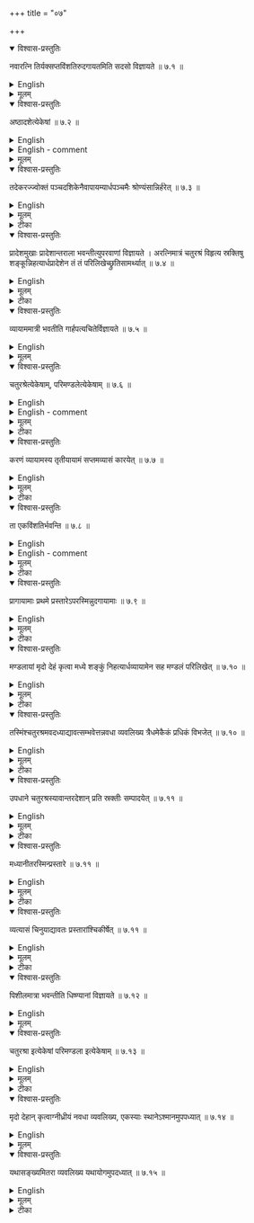 +++
title = "०७"

+++


<details open><summary>विश्वास-प्रस्तुतिः</summary>

नवारत्नि तिर्यक्सप्तविंशतिरुदगायतमिति सदसो विज्ञायते  ॥ ७.१ ॥
</details>

<details><summary>English</summary>

According to tradition, the sadas (shed) is 9 aratnis wide and 27 aratnis long in the south-north direction; 
</details>

<details><summary>मूलम्</summary>

नवारत्नि तिर्यक्सप्तविंशतिरुदगायतमिति सदसो विज्ञायते  ॥ ७.१ ॥
</details>






<details open><summary>विश्वास-प्रस्तुतिः</summary>

अष्ठादशेत्येकेषां  ॥ ७.२ ॥
</details>

<details><summary>English</summary>

according to some, its length is 18 aratnis. 
</details>

<details><summary>English - comment</summary>

7.1-7.2. Sada and uparava. For the construction of rectangular sada altar of length 27 aratnis and breadth 9 aratnis, the method of one-cord (ekarajjuvidhi) for a = 27 has been used, with the help of the following relation:  

\\(27^2 + (11\frac{1}{4})^2 = (29\frac{1}{4})^2\\)  

The sada is also a rectangle of length 18 aratnis and breadth 10 prakramas (Bśl. 4.1 ff) where relation, \\(18^2 + (7\frac{1}{2})^2 = (19\frac{1}{4})^2,\\) holds good. For uparavas, vide Bŝl. 4.1.-4.2. 
</details>

<details><summary>मूलम्</summary>

अष्ठादशेत्येकेषां  ॥ ७.२ ॥
</details>






<details open><summary>विश्वास-प्रस्तुतिः</summary>

तदेकरज्ज्वोक्तं पञ्चदशिकेनैवापायम्यार्धपञ्चमैः श्रोण्यंसान्निर्हरेत् ॥ ७.३ ॥
</details>

<details><summary>English</summary>

This (is to be constructed) by the method of one cord already mentioned. Having stretched the cord by the mark at 15, the western and the eastern corners are to be fixed by 41⁄2 (aratnis).
</details>

<details><summary>मूलम्</summary>

तदेकरज्ज्वोक्तं पञ्चदशिकेनैवापायम्यार्धपञ्चमैः श्रोण्यंसान्निर्हरेत् ॥ ७.३ ॥
</details>

<details><summary>टीका</summary>

नवारत्निः प्राची तिर्यङ्भानी, सप्तविंशतिरुदीची पार्श्वमानी ।
एवं मन्तव्यमिति सदसःश्रुतिः ।
पदेन प्रक्रमेण वा मातव्यम् ।
करणमुक्तम् ।
प्रथमनिहताच्छङ्कोर्दक्षिणतः प्रक्रमे शङ्कुं निहत्य तस्मिन् पाशं प्रतिमुच्य तस्य पुरस्तादर्धाष्टमे पृष्ठयायां दक्षिमतः प्रक्मशङ्गुः ।
तत्सदसो मध्यमौदुम्बरीस्थानम् ।
प्रथमनिहताच्छङ्कोः पृष्टयायामेव पुरस्तादर्धाष्टमे शङ्कुं निहत्य तस्मिन् पाशं प्रतिमुच्योपर्युपरि शङ्कुमुदगपसार्यार्धचतुर्दशे नवसु वा शङ्कुं निहन्यात् ।
पृष्ठयायां यःशङ्कुः तस्मिन् प्रतिमुच्योपर्युपर्यौदुम्बरीस्थानीयं दक्षिणापसार्यार्धपञ्चदशे दशसु वा शङ्कुं निहन्यात् ।
सदस आयामः ।
तःसिन्नायामे तदर्धमभ्यस्य यथासूत्रं विरहेत् ।
सप्तविंशतावर्धचतुर्दशमभ्यस्य दक्षिणस्मादंसादेकादशसु पदेषु निहञ्जनमर्धपञ्चमे लक्षणं श्रोण्यं सादर्धमष्टादशसु वा नव प्रक्षिप्यार्धाष्टमे निरञ्जनमर्धपञ्चमलक्षणं श्रोण्यंसार्धमायामयोरन्तौ नियम्य निरञ्जनम् ।
तेन पश्चादपसार्यार्धपञ्चमे शङ्कुः ।
पुरस्तादपसार्यार्धपञ्चमे शङ्कुः ।
ते श्रोणी ।
सदसः विपर्यस्यांसौ ।
प्राग्वंशमानं हविर्थानम् ।
आग्नीध्रमानं चानेनाचार्येण नोक्तम्. अतःशुल्बान्तरोक्तं ग्राह्यं वैकृतत्वात् ।
सदसः पुरस्तात्तिषु प्रक्रमेषु दशप्रक्रमविस्तारं द्वादशायामं हविर्धानं मिनुयात् ।
एकरज्ज्वा पञ्चशङ्कुना त्रिशङ्कुना वा हविर्धानस्य पाश्वात्यमध्यमशङ्कौ पाशं प्रतिमुच्योदगपसार्य द्वादशप्रकमे शङ्कुः ।
तदाग्रीध्रायतनम् ।
तया रज्ज्वा दक्षिणापसार्य द्वादशसु मार्जालीयम् ।
पृष्ठयायां सदसः पौरस्त्यशङ्कौ पाशं प्रतिमुच्योदगपसार्य पादोनैकादशसु शङ्कुं निहत्य तस्माच्चोत्तरतः षट्सु शङ्कुः ।
ताभ्यां च पुरस्तात्षट्सु प्रकमेषु शङ्कुं निहन्यात् ।
एवं पञ्चशङ्कुना वा समचतुरश्रं मिनुयात् ।
अष्टप्रकमविस्तारं द्वादशायामं प्राग्वंशं मिनुयात् ।
द्वादशविस्तारं षोडशायाममित्यन्ये ।

करनिन्दीया याख्या.

(नवार एकेषां)

तिर्यङ्नाना नवारत्निः प्राग्भवति उदक्सप्तविंशतिरायतम् ।
अष्टादशायतमित्येकेषां शाखिनाम् ।

(तदेक निर्हरेत्)

पदविमितायां वेद्यां सदोहविर्धानयोरपि पदेनैव मानमित्युक्तं, प्रक्रममाने त्वरत्निविमानमेव, हविर्धानस्यापरिमितं वति कर्मोपदेश उक्तः, अपरिमितं सप्तविंशतेः परं सदोविमानमुच्यते, महावेदेः पश्चात्तिरश्वयाः पृष्ठयाया दक्षिणतो दशपदेष्वारभ्य यावत्पुरस्तात्तिरश्वयाः तावतीं लेशामालिखेत्, रज्जुं वा पातयेत्, एवं पृष्टयाया उत्तरतोऽपि अष्टासु पदेषु पश्चिमान्तादारभ्य तयोरेव लेखयोः पूर्वपश्चिमेषु दक्षिणत आरभ्य यावदुत्तरं उदीचीं लेशामालिखेत्, सा सदसः पृष्ठया
भवति ।
अष्टादशिकायां नवोपसमस्यार्धपञ्चमेष्वर्धाष्टमेषु लक्षणं कृत्वा पृष्ठ्यान्तयोरित्यादिना विहृत्यार्धपञ्चमेषु शङ्कुं न्निहन्यात्तत्सदो भवति ॥
हविर्धानाग्नीध्रप्राग्वंशप्रमाणानीहाचार्येणानुपदिष्टान्यपि शुल्बान्तरोपदिष्टानि ग्राह्याणि ।
हविर्धानं दशायामं, दशवि स्तारमाग्नीध्र, षडायामविस्तारमर्धमन्तर्वेद्यर्धं बहिर्वेदिर्भवति ।
प्राग्वंशःषोडशायामो द्वादशविस्तारः ।
द्वादशायामो नवविस्तारो वा ।
प्रथमनिहतात्शङ्कोः पुरस्तात्पञ्चदशसु शभ्कुः, तत्पुरस्तात्नवायामविस्तारं हविर्धानं दशपदं वा तद्द्विशङ्कुप्रभुतीनामन्यतमे न कुर्यात् ॥


सुन्दहहाजीया व्याख्या.

(नवार एकेषां)

उदगायतमित्येव ।
नवारत्निरेव प्राची ।
तत्र विंशतिचतुविंशत्यङ्गुलप्रक्रमेण अष्टाशारत्निः ।
उत्तरेषु क्रतुषु सप्तविंशत्य रात्निः ।
देशस्तु प्रयोगकल्प एवोक्तः, "अपरस्माद्वे द्यंसात्" इत्यादिना ।

(तदेक निर्हरेत्)

उदीचीपृष्ठ्या ।

कपर्दिक्षाष्याम्.
</details>

<details open><summary>विश्वास-प्रस्तुतिः</summary>

प्रादेशमुखाः प्रादेशान्तराला भवन्तीत्युपरवाणां विज्ञायते । अरत्निमात्रं चतुरश्रं विहृत्य स्रक्तिषु शङ्कून्निहत्यार्धप्रादेशेन तं तं परिलिखेच्छ्रुतिसामर्थ्यात् ॥ ७.४ ॥
</details>

<details><summary>English</summary>

According to tradition, the uparavas are each 1 prādeśa long, separated from one another by 1 prādeśa. A square of side equal to 1 aratni is made, poles are fixed at the (four) corners, and a circle of radius equal to half prādeśa is drawn (with each pole at the corner as centre) as per tradition. 
</details>

<details><summary>मूलम्</summary>

प्रादेशमुखाः प्रादेशान्तराला भवन्तीत्युपरवाणां विज्ञायते । अरत्निमात्रं चतुरश्रं विहृत्य स्रक्तिषु शङ्कून्निहत्यार्धप्रादेशेन तं तं परिलिखेच्छ्रुतिसामर्थ्यात् ॥ ७.४ ॥
</details>

<details><summary>टीका</summary>

उपरवमानमपि निगदव्याख्यातम् ।
अरत्नीति गतार्थम् ।

करविन्दीया व्याख्या.

(प्रदेश विज्ञायते)

अभिषवकाले ग्रावभिरेषामुपरि र(य)वन्त इत्युपरवाः ।
उपराःग्रावविशेषाः, तेन तद्वन्त इति वा उपरवा अवटविशेषाः ।

(अरत्नि मर्थ्यात्)

दक्षिणस्य हविर्धानस्य दक्षिमस्यां श्रोण्यां द्विशङ्क्वादीनामन्यतमेनारत्निप्रमाणं चतुरश्रं विहृत्य कोणेषु शङ्कून्निहत्यार्धप्रादेशेन कर्कटेन रज्ज्वा वा तान् शङ्कून् परितो लिखेत् ।
एवं प्रादेशमुखा अन्योन्यतः प्रादेशान्तराला भवन्ति ।
एषा श्रुतिरेवमर्थवती भवति ।
पदमानेन वेदिः ॥


अथ देवयजनदेशविमानभागा उच्यन्तेपदमाने एक पञ्चाशत्प्राचीं त्रिंशत्तिरश्वीं देवयजमानयोग्यां भूमिं कृत्वा तन्मध्ये तदायामां देवयजनयोग्यां भूमिं कृत्वा न्तमध्ये तदायामां प्राचीं लेखामालिख्य रज्जुं प्रसार्य तदन्तयोः शङ्कुं निखाय प्राग्वंशप्रभृति तदनुरूपं तत्क्रतुकाले कुर्यात्, पश्चादन्ते प्राग्वंशं षोडशायामं द्वादशविस्तारं द्वादशायामं नवविस्तारं वा निर्माय तस्य लालाटिकात्र्रीन् प्राच इत्यादि तत्त्रैव तच्छङ्कोरारभ्य त्रिपदा वहिर्वेदिस्तदन्ते शङ्कुः, ततस्तत्पुरस्तात्षट्त्रिंशन्महावेदिः
प्राची, त्रिंशत्पश्चात्तिरश्वी, चतुर्विंशतिः पुरस्तात्तिरश्वी, एवं महावेदिं विमाय पश्चिमान्ते त्रिपदःसञ्चरः, तत्पुरस्तात्प्राक्त्वेन नवपदमुदक्त्वेनाष्टादशपदं सदः, दक्षिणोत्तरमष्टादशायामं तन्मध्ये पृष्ठ्याया दक्षिणतः पदमात्रे भवति ।
तदोदुंबरीस्थानं, सदसः पूर्वार्धे पुरस्तादर्धं पदमात्रं संचरमवशिष्य तत्पश्चात्पृष्ठ्यायां होत्रीयमित्यादयो धिष्ण्या अरत्निमात्राः पिशीलमात्रा वा ।
तेषां च तस्य तस्योत्तरतः विसांस्थित संचरः सदसः पुरस्तात्त्रिपदःसंचरः ।
तत्पुरस्तात्नवायामविस्तारं हविर्धानं, त्र्यरत्निविस्तारं नवायाममिति मध्यमं मध्यमे छतिषि तूष्णीमितरे छदिषी इति दर्शनात् ।
"दशायामविस्तारं हविर्धानम्" इति बोधायनः ।
यूपावटीयाच्छङ्कोः पश्चात्पदमात्रःसंचरः ।
तत्पश्चाद्युगमात्रोत्तरवोदिः ।
उत्तरवेदिहविर्धानयोरन्तरालमन्तर्वेदिः ।
पृष्ठ्याया दक्षिणतो दक्षिणहविर्धानं, उत्तरत उत्तरं हविर्धानं, दक्षिणहविर्धानस्य दक्षिणश्रोण्यामुपरवाः, हविर्धानस्य पश्चादाग्नीध्रस्य (दाग्नीध्रीयश्व) बाहुसमं पृष्ठ्याया दक्षिणतो द्वादशसु पार्जा लीयः ।
तथैव तस्या एवोदक्द्वादशस्वाग्नीध्रीयः, सर्वधिष्णियाः पिशीलमात्राः सदसोंऽसादुत्तरतः पादोनत्रिपदे पदोननवपदे चशङ्कूः ।
आग्नीध्रमण्टपस्य ते श्रोणी ।
हविर्धानपश्चिमान्तादारभ्य प्राक्र्रिपदेषु पृष्ट्याया उत्तरतः ।
पादोनैकादशसु पादोनसप्तदशसु शङ्कू, तावाग्नीध्रपण्टपस्यांसौ ।
षड्विंशिकायाः पश्चात्पृष्ठ्यायाः पूर्वान्ते अर्धमन्तर्वेद्यर्धं बहिर्वेदिः ।
त्रिपदविष्कम्भस्त्रिपदपरीणाहो यूपावट इति बोधायनः ।
उत्तरस्माद्वेद्यंसादुदक्प्रक्रमे चात्वाल उत्तरवेदिसंमितः, चात्वालमध्यो वेद्यंसतुल्यः ।
अर्धान्ते चात्वालात्पश्चाद्दादशसु तद्बहिर्वेद्युत्करः, वेद्यङ्कोत्करयोर्मध्ये उत्तरतः षोडशसु शामित्रधिष्ण्यः ।
एतत्पदमाने ।
प्रक्रममाने तु सदोहविर्धानयोररत्निमानमग्नेरुत्तरवेदेर्वा पश्चात्र्रीन् प्रतीचः प्रक्रमानतीत्य तिर्यगहविर्धानं नवारत्नीत्यादि यावत् ।
संभवा यामीवस्तारं सदः ।
धिष्ण्याः पिशीलमात्राः प्रक्रमेणैव सर्वमानं षट्त्रिंशदङ्गुलपरिमिता उत्तरवेदिस्तु दशपदा युगमात्री वा तत्स्थानेऽग्निर्वा ।
अन्यत्सर्वं प्रक्रमकृतम् ।
यूपैकादशिनीपेक्ष दशरथाक्षामेकादशो (परां)परवां रज्जुं मीत्वा तस्याश्चतुर्विंशेन भागेन वेदिंविमिमीते ।
प्रक्रमस्थानीया भवतीत्युक्त (क्तं प्राच्येकादशिन्यां) मेकादशिन्याम् ।
प्राच्येकादशिनीपक्षे अर्धषष्ठानि पदान्यंसौ यूपार्धं बेदेः पुरस्तात्पदार्थमात्रमंसमपच्छिद्य तत्पुरस्तात्प्राञ्चं निदध्यादिति बोधायनः ।
एकादशैकादीशनीपक्षे अर्धषष्ठानि पदान्यंसावपच्छिद्य तान्येकादशधा विभज्य पृष्ठ्यान्ता पृष्ठ्यादा दारभ्य एकं विभागं मध्ये प्राञ्चन्निदध्यात् ।
तद्दक्षिणतः उत्तरतश्च पञ्चपञ्च विभागान् प्राञ्चो निदध्यात् ।
अग्निविवृद्धौ महावेदि विवृद्धिः, प्राग्वंशःप्राची चान्तरालबहुत्वे विवर्धते ।
अलमति विस्तरेण ॥


सुन्दरराजीया.

(प्रादेश सामर्थ्यात्)

देशस्तु दर्शित एव "दक्षिणस्य हविर्धानस्य" इत्या दिना ।
सर्वत्रापि प्रक्रमैर्माने अपरस्माद्वेद्यान्तात्प्रक्रमत्रयमवशिष्य नवारात्नि सदः ।
उत्तरवेदेः पश्चात्प्रक्रमत्रयमवशिष्य नवारात्नि हविर्धानम् ।
पदमाने तूक्तप्रमाणानां सदोहविर्धानोत्तरवेदीनामसंभवाद्वेद्यनुगुणो निर्द्वासः कर्तव्यः ।
चात्वालस्तु शम्यामात्र एव सर्वत्रापि ।
"शम्यामात्रश्वात्वालः" इति बोधायनवचनात् ।
अत्र श्लोकाः

मीयते सौमिकी वेदिः प्रक्रमैर्द्विदशाङ्गुलैः ।

आदौ त्रिषु नव द्व्येकचन्द्रद्विशरभूद्विषु ॥ .१ ॥


एकैकद्विशरैकेषु शङ्कवो दश पञ्च च ।

षट्त्रिंशिका मानरज्जुः तस्या द्व्याष्टसु लक्षणम् ॥ .२ ॥


विमाने पाशयोर्मध्ये प्रक्रमा द्वादश स्मृताः ।

श्रोणी पञ्चमोनेषु सदोऽनन्तरतुर्ययोः ॥ .३ ॥


तत्कोणः पञ्चमोनेषु भास्करेषु दशस्वपि ।

तृतीये द्व्यन्तरा धिष्ण्यास्तेषां प्रादेशतो भ्रमः ॥ .४ ॥


रुद्रेषु सप्तदशसु शङ्कू पादोनितेष्विह ।

आग्नीध्रं तत्पञ्चमे तु धिष्ण्यौ द्वादशसु स्मृतौ ॥ .५ ॥


षष्ठे स्यात्पञ्चके धानं पञ्चाशद्द्वितयान्विते ।

सप्तमे प्राग्वदाग्नीध्रं नवमे मनुषूत्करः ॥ .६ ॥


एकादशे हविर्धानं पाशौ व्यात्यस्य पूर्ववत् ।

षोडशस्वर्धहीनेषु शामित्रो द्वादशे भवेत् ॥ .७ ॥


उत्तरार्धात्तृतीये तु त्रयोदशचतुर्दशे ।

शङ्कोरुत्तरवेदिःस्याद्द्वयोःसार्धमुपान्त्ययोः ॥ .८ ॥


अन्तिमे द्वादशस्वंसौ चात्वाललोऽसादुदक्क्रमे ।

पुरः पश्चात्सदोधानाच्यजेत्प्रक्रम पञ्चकम् ॥ .९ ॥


दक्षिणे तु हविर्धाने पश्चाच्त्रीन् प्रक्रमांस्त्यजेत् ।

पार्श्वद्वयो प्रक्रमौ द्वौ अङ्गुलद्वयसंयुतौ ॥ .१० ॥


अरत्निमात्रं मध्ये चोपरवाणां तु लक्षणम् ।

एवमेव विमांन स्यात्पदैरपि चतुर्विधैः ॥ .११ ॥


पदं पञ्चमसंयुक्तं धिष्ण्यविष्कम्भ इष्यते ।

शम्यामात्रस्तु चात्वालो व्याक्तं बोधायनोऽब्रवीत् ।

अन्यथाग्नौ विरोधःस्यात्मानं चान्यन्न विद्यते ॥ .११ ॥


कपर्दिक्षाष्यम्.
</details>

<details open><summary>विश्वास-प्रस्तुतिः</summary>

व्यायाममात्री भवतीति गार्हपत्यचितेर्विज्ञायते  ॥ ७.५ ॥
</details>

<details><summary>English</summary>

According to tradition, the gārhapatya fire has the measure of 1 vyāyāma. 
</details>

<details><summary>मूलम्</summary>

व्यायाममात्री भवतीति गार्हपत्यचितेर्विज्ञायते  ॥ ७.५ ॥
</details>







<details open><summary>विश्वास-प्रस्तुतिः</summary>

चतुरश्रेत्येकेषाम्, परिमण्डलेत्येकेषाम्  ॥ ७.६ ॥
</details>

<details><summary>English</summary>

It is a square by one tradition and a circle by another.
</details>

<details><summary>English - comment</summary>

7.3-7.6. Garhapatya vedi. Āpastamba has considered the construction of both square and circular gārhapatya vedi and given methods agreeing with those of Baudhāyana. For details, vide Bśl. 7.4-7.8. 
</details>


<details><summary>मूलम्</summary>

चतुरश्रेत्येकेषाम्, परिमण्डलेत्येकेषाम्  ॥ ७.६ ॥
</details>

<details><summary>टीका</summary>

चतुररात्निर्व्यायामः ।
तत्प्रमाणं गार्हपत्यचितेः ।
चतुरश्रा गार्हपत्यचितिरित्येकेषां शाखिनां मतम् ।
परिमण्डला गार्हप्त्यचितिरित्येकेषां श्रुतिः ॥
</details>

<details open><summary>विश्वास-प्रस्तुतिः</summary>

करणं व्यायामस्य तृतीयायामं सप्तमव्यासं कारयेत् ॥ ७.७ ॥
</details>

<details><summary>English</summary>

The brick (to be used for the gårhapatya fire) is to measure | vyāyāma (32 angulas) long by ✈ vyāyāma (13 añgulas 24 tilas) wide. 
</details>

<details><summary>मूलम्</summary>

करणं व्यायामस्य तृतीयायामं सप्तमव्यासं कारयेत् ॥ ७.७ ॥
</details>

<details><summary>टीका</summary>

चतुरश्रायां करणमुच्यते ।
व्यायामतृतीया पार्श्वमानी व्यायामसप्तमी तिर्यङ्नानी ।
एवं करणं कारयेत् ।
कुर्यादिति वक्तव्ये कारयेदिति वचनादन्यैस्तक्षादिभिः प्रवीणैर्नाध्वर्युणेत्यवगम्यते ।
कियन्तेऽनेनेष्टका इति करणं दारुमयम् ।
</details>

<details open><summary>विश्वास-प्रस्तुतिः</summary>

ता एकविंशतिर्भवन्ति  ॥ ७.८ ॥
</details>

<details><summary>English</summary>

There are 21 such bricks (required for each layer). 
</details>

<details><summary>English - comment</summary>

7.7-7.8. Dhiṣnya and āgnidhriya. Details on dhiṣṇya and āgnidhriya agree with those given in Bl. 7.9. 
</details>

<details><summary>मूलम्</summary>

ता एकविंशतिर्भवन्ति  ॥ ७.८ ॥
</details>

<details><summary>टीका</summary>

तेन करणेन कृता इष्टकाः एकविंशतिः तस्यां गार्हपत्यचितौ भवन्तीति शेषः ।

करविन्दीया व्याख्या.

(व्यायाम विज्ञायते)

व्यायामश्चतुररात्निः ॥


(चतुरश्रे  एकेषां)

एकेषां शाखिनामुभयमपि भवति ।
(करणंर्भवन्ति)

क्रियन्तेऽनेनेष्टका इति करणम्, तच्च दारुमयं लोहमयं वा ।
द्वात्रिंशदङ्गुल आयामः, त्रयोदशाङ्गुलयश्चतुर्विंशतितिलाश्च व्यासः ।
उत्सेधश्च जानोः पञ्चमभागः ।
एकविंशतिरिति शङ्ख्यासपत्तिं ब्रूते ।
पञ्चचितीकमित्यादिषु समुदायसंख्यावगत्यर्थम् ॥


सुन्दरराजीया व्याख्या.

अथाग्निचित्यायां

(व्यायाम बिज्ञायते)

चतुररात्निर्व्यायामः ।

(चतुर केषां)

तत्र चतुरश्रायाम्

(करणंर्भवन्ति)

तृतीये द्वात्रिंशदङ्गुलम् ।
सप्तमं दशतिलोनं चतुर्दशाङ्गुलम् ।
ता एकवि शतिर्भवन्त्येकैकस्मिन् प्रस्तारे ।

कपर्दिक्षाष्यम्
</details>

<details open><summary>विश्वास-प्रस्तुतिः</summary>

प्रागायामाः प्रथमे प्रस्तारेऽपरस्मिन्नुदगायामाः  ॥ ७.९ ॥
</details>

<details><summary>English</summary>

In the first layer, the length (of the brick) is turned towards east, and in the second layer towards north.
</details>

<details><summary>मूलम्</summary>

प्रागायामाः प्रथमे प्रस्तारेऽपरस्मिन्नुदगायामाः  ॥ ७.९ ॥
</details>

<details><summary>टीका</summary>

प्रागायामाःप्रागायताः प्रथमे प्रस्तारे ।
उदगायामाःुदगायताः द्वितीये प्रस्तारे ।
एवसुपहिते भेदो न भवति ।
अनेन ज्ञायते सर्वत्र भेदो वर्जनीय इति ।
शब्देनैवोक्तं भगवता बोधायनेन ""सर्वत्र भेदो वर्जनीयः"इति ।
अधरोत्तरयोः पर्श्वसंस्थानं भेद इत्युपदिशन्तीति ।
अनेनाचार्येणोक्तमेतत्"व्यत्यासं चिनुयात्" इति ।

करविन्दीया व्याख्या.

(प्रागायमाप्रथमे प्रस्तारे)

उपधीयमाने प्रागायामाः स्युः ।

(अपरस्मिन्नुदगायामाः)

अपरस्मिन् द्वितीये तु उदगायता भवेयुः भेदाभावाय ।
उक्तं च बोधायनेन "सर्वत्र भेदान्वर्जयेत" इति ।

सुन्दहहाजीया व्याख्या.

(प्रागाया गायामाः)

इष्टका उपधेयाः ।

कपर्दिभाष्यम्
</details>

<details open><summary>विश्वास-प्रस्तुतिः</summary>

मण्डलायां मृदो देहं कृत्वा मध्ये शङ्कुं निहत्यार्धव्यायामेन सह मण्डलं परिलिखेत् ॥ ७.१०  ॥
</details>

<details><summary>English</summary>

For the circular (gārhapatya fire), a circular mound of earth is made and a pole fixed at the middle. (With this pole as centre) a circle is drawn with (a radius equal to) | vyāyāma plus the extra (as per rule 3.2 for transforming a square into a circle). 
</details>

<details><summary>मूलम्</summary>

मण्डलायां मृदो देहं कृत्वा मध्ये शङ्कुं निहत्यार्धव्यायामेन सह मण्डलं परिलिखेत् ॥ ७.१०  ॥
</details>

<details><summary>टीका</summary>

यदि मण्डला गार्हपत्यचितिः मृदो भृत्तिकायाः "ह" इति निपातः अत्रेत्येतस्मिन्नर्थे ।
उल्लेखनं कृत्वेति देहबिम्बं श्लक्ष्णीकृत्य तन्मध्ये शङ्कुं निहत्यार्धव्यायामेन मण्डलं परिलिखेत् ।
तद्व्यायाममात्रं णण्डलं भवति ।
केचिदत्र सहशब्दश्रवणादतीयेनेति वर्णयन्ति ।
क्षेत्रसमत्वाय तदनी प्सितमिहाचार्यस्य अर्धव्यायामेनेति वदतः ।
यदीप्सित मभविष्यत्मृदो देहं कृत्वा मण्डलं कुर्यादित्येवावक्ष्यत् ।
उक्तं त्वादेशादन्यदिति ।
तावतीं भूमिमिति वक्ष्याति च ।
कथं सहेत्युच्यते? यो मण्डलं चिकीर्षेत्स एवं कृत्वार्ऽधव्यायामेन परिलिखेत् ।
ह इति निपातः ।
एवमध्याहृत्य योजनीयम् ।
अथवा श्रुतिरेवेयमेवंभूता ।
</details>

<details open><summary>विश्वास-प्रस्तुतिः</summary>

तस्मिंश्चतुरश्रमवदध्याद्यावत्सम्भवेत्तन्नवधा व्यवलिख्य त्रैधमेकैकं प्रधिकं विभजेत् ॥ ७.१०  ॥
</details>

<details><summary>English</summary>

Within it (the circle) a square of the maximum size possible is drawn and divided into 9 parts (squares); each segment of the circle (between the circumference and the square) is to be divided into 3 parts.
</details>

<details><summary>मूलम्</summary>

तस्मिंश्चतुरश्रमवदध्याद्यावत्सम्भवेत्तन्नवधा व्यवलिख्य त्रैधमेकैकं प्रधिकं विभजेत् ॥ ७.१०  ॥
</details>

<details><summary>टीका</summary>

तस्मिन्निति मण्डलं परामृस्यते ।
तस्मिन्मण्डले चतुरश्रं यावच्छेते तावच्चतुरश्रं लिखेत् ।
समपरिणाहं चतुर्धा विभज्य अवान्तरदिक्षु लक्षणं कृत्वा तेषु स्रक्तयो यथा भवन्ति तथा चतुरश्रमालिखेत् ।
दिक्षु चत्वारि धनुःसमाः ।
तच्चतुरश्रं नवधा व्यवलिख्य एकस्य प्रमाणेन समचतुरश्रं करणं कारयेत् ।
त्रैधमेकैकं प्रधिकं विभजेन् ।
गमनाय प्रधीयत इति प्रधिकम् ।
तच्च पार्श्वधनुः ।
तत्प्रतिकृतित्वात्प्रधिकमित्युच्यते ।
एकैकं प्रधिकं त्रिधा कृत्वा करणानि कारयेत् ।
चतुर्भिस्तिलैरूनाःष्ट्यङ्गुलाश्चतुरश्रप्रमाणम् ।
णण्डलमध्ये तस्य तृतीयेनैकं करणं प्रधिकमध्यं द्वाविंशतित्रयोदशाभ्यां कारयेत् ।
त्रिंशदङ्गुलेन त्वेकं तक्षयेत् ॥
यथ्.आ धनुराकारं यथा ज्याफलकयोर्मध्ये तिलोनमङ्गुलं भवति तथोनं त्रिभिस्त्रयोदशाङ्गुलमेकं करणं अरत्निमात्रं तिलाभ्यामेकं सप्तविंशत्यङ्गुलमष्टभिस्तिलैरूनमेकं तक्षेत् ।
पूर्वमङ्गुलद्वयं अग्निफलकाभ्यां सह मध्ये यथा भवति तथा तृतीयेन करणेन विपर्यस्यान्यमेवमिष्टकाः कारयेत् ।
</details>

<details open><summary>विश्वास-प्रस्तुतिः</summary>

उपधाने चतुरश्रस्यावान्तरदेशान् प्रति स्रक्तीः सम्पादयेत् ॥ ७.११  ॥
</details>

<details><summary>English</summary>

In the placement (of bricks), the corners of square (in the first layer) point towards intermediate directions; 
</details>

<details><summary>मूलम्</summary>

उपधाने चतुरश्रस्यावान्तरदेशान् प्रति स्रक्तीः सम्पादयेत् ॥ ७.११  ॥
</details>

<details><summary>टीका</summary>

उपधानकाले प्रथमे प्रस्तारे अवान्तरदेशान् कोणदेशान् प्रति चतुरश्रस्य स्रक्तीःसम्पादेयत्संयोजयेत् ।
चतुरश्रे नार्धेष्टकाःशरते ।
चतुरश्रे नवेष्टकाःशेरते ।
प्रधिकेषु द्वादश ।
नवसु द्वादशसु च एकविंशतिर्भवन्ति ।
</details>

<details open><summary>विश्वास-प्रस्तुतिः</summary>

मध्यानीतरस्मिन्प्रस्तारे  ॥ ७.११  ॥
</details>

<details><summary>English</summary>

in the other layer, these corners lie at the centres (of the segments of the first layer). 
</details>

<details><summary>मूलम्</summary>

मध्यानीतरस्मिन्प्रस्तारे  ॥ ७.११  ॥
</details>

<details><summary>टीका</summary>

द्वितीये प्रस्तारे मध्यानि चतुरश्रे मध्यानि अवान्तरदेशं प्रतिसम्पादयेत् ।
</details>

<details open><summary>विश्वास-प्रस्तुतिः</summary>

व्यत्यासं चिनुयाद्यावतः प्रस्तारांश्चिकीर्षेत् ॥ ७.११  ॥
</details>

<details><summary>English</summary>

(With these two layers) alternating with each other, as many layers as desired are to be constructed.
</details>

<details><summary>मूलम्</summary>

व्यत्यासं चिनुयाद्यावतः प्रस्तारांश्चिकीर्षेत् ॥ ७.११  ॥
</details>

<details><summary>टीका</summary>

यावतः प्रस्तारान्कर्तुमिच्छेत्तावद्य्वत्यासं चिनुयात् ।
यः प्रथमःस तृतीयः ।
पञ्चमश्च यो द्वितीयःस चतुर्थः ।
</details>

<details open><summary>विश्वास-प्रस्तुतिः</summary>

पिशीलमात्रा भवन्तीति धिष्ण्यानां विज्ञायते  ॥ ७.१२ ॥
</details>

<details><summary>English</summary>

The dhiṣṇya fire, according to tradition, has the measure of the wooden vessel (pisilamātra); 
</details>

<details><summary>मूलम्</summary>

पिशीलमात्रा भवन्तीति धिष्ण्यानां विज्ञायते  ॥ ७.१२ ॥
</details>






<details open><summary>विश्वास-प्रस्तुतिः</summary>

चतुरश्रा इत्येकेषां परिमण्डला इत्येकेषाम्  ॥ ७.१३ ॥
</details>

<details><summary>English</summary>

it is a square by one tradition and a circle by another.
</details>

<details><summary>मूलम्</summary>

चतुरश्रा इत्येकेषां परिमण्डला इत्येकेषाम्  ॥ ७.१३ ॥
</details>

<details><summary>टीका</summary>

बाह्वोरन्तरालं पिशीलमिति केचित् ।
मुष्टिकृतोऽरत्निः पिशीलमित्यन्यो ।
प्रादेशः पिशीलमित्यपरे ।
चतुरश्रा धिष्ण्या इत्येकेषां श्रुतिः ।
परिमण्डला इत्येकेषाम् ।
</details>

<details open><summary>विश्वास-प्रस्तुतिः</summary>

मृदो देहान् कृत्वाग्नीध्रीयं नवधा व्यवलिख्य, एकस्याः स्थानेऽश्मानमुपपध्यात् ॥ ७.१४ ॥
</details>

<details><summary>English</summary>

Having made a circular mound of earth, the āgnīdhrīya fire is divided into 9 parts and a stone is to be placed. 
</details>

<details><summary>मूलम्</summary>

मृदो देहान् कृत्वाग्नीध्रीयं नवधा व्यवलिख्य, एकस्याः स्थानेऽश्मानमुपपध्यात् ॥ ७.१४ ॥
</details>






<details open><summary>विश्वास-प्रस्तुतिः</summary>

यथासङ्ख्यमितरा व्यवलिख्य यथायोगमुपदध्यात् ॥ ७.१५ ॥
</details>

<details><summary>English</summary>

The other (dhiṣṇya fire) is divided into as many parts as prescribed and covered with bricks as they fit.
</details>

<details><summary>मूलम्</summary>

यथासङ्ख्यमितरा व्यवलिख्य यथायोगमुपदध्यात् ॥ ७.१५ ॥
</details>





<details><summary>टीका</summary>

मृदो देहानिति प्रदर्शनं तस्मिन् चतुरश्रमित्यादेः ।
अश्मनवमा इति सिद्धे" प्येकस्याः स्थान इति वचनं द्रव्येष्टकानामवटेषूपधानस्य ज्ञापनार्थम् ।
व्यक्तमुक्तं बोधायनेन ।
लोकबाधानि द्रव्याण्यवटेषूपधेयानि ।
यथायोगमुपदध्यातग्निकल्पे यावत्सङ्ख्याका धिष्णिया आम्नाताः तावत्सङ्रष्याका ता व्यवलिख्य करणानि कृत्वा यथायोगं यथा युज्यते तथो पदध्यात् ॥


इति सप्तमःखण्डः.

इत्यापस्तम्बसूत्रविवरणे कपर्दिस्वामिभाष्ये शुल्बाख्यप्रश्ने

द्वितीयः पटलः.



करविन्दीया व्याख्या.

मण्डलायां गार्हपत्यचित्यां करणं बहुप्रयाससाध्यमिति प्रकारान्तरेणेष्टकासम्पत्तिं ब्रूते ।

(मण्ड लिखेत्)

समे शुचौ कचिद्भूतले व्यायाममात्राधिकविस्तारं जानुपञ्चमोर्ध्वप्रमाणं संसर्जनीयैर्द्रव्यैःसंसृष्टायाः संप्रकृष्टाया मृदो बिंम्बं कृत्वा तन्मध्ये व्यायामचतुरश्रक्षेत्रं मण्डलं कृत्वा तन्मध्ये शङ्कुं निखाय अर्धव्यायामेन सह अतिशयतृतीयेन सह मण्डलं परिलिखेत् ॥


(तस्मिनभवेत्)

तस्मिन्मण्डले यावत्प्रमाणं चतुरश्रं कर्तुं शक्यं तावल्लिखेत्, एवं कृते मण्डलमध्ये समचतुरश्रं एकं, तत्पार्श्वेषु चत्वारि धनुराकाराणि भवन्ति, तानि प्रधय इत्युच्यन्ते ।
प्रधिर्नाम रथचक्रावयवः ।
प्रधीयते प्रधाव्यते वानेनेति प्रधिः ।
तत्सारूप्यात्मण्डलावयवा अपि प्रधय इत्युच्यन्ते ॥


(तन्नवधा विभजेत्)

तच्चतुरश्रं नवधा विभजेत ।
त्रिभागावलेखनेन नवधा विभज्य प्रधिं त्वेकैकं त्रैधं विभजेत् ।
चतुरश्रं नवेष्टकं चत्वारः प्रधयः त्रिधा विभक्ता द्वादशमाच्यः एकविंशतिरिष्टकाः ।
मण्डलमध्ये चतुरश्रकरणोऽयं प्रयोगः ।
मण्डलमध्ये प्राच्युदीचीं सम्पाद्य मण्डललेखायाः परीणाहं चतुर्धा संभुज्य संभोगेषु तत्र लक्षणानि कृत्वा लक्षणाल्लक्षणं लिखेत् ।
एवं कृते मण्डलमध्ये चतुरश्रं भवति ।
तत्र विष्कम्भार्धं चतुः पञ्चदशाङ्गुलयोर्ऽधद्वाविंशतितिलाश्च मध्यचतुरश्रकरणी ।
(सप्त) सप्ततिरङ्गुलयोऽष्टतिलाश्च तस्यास्य तृतीयो भागः ।
पञ्चविंशतिरङ्गुलयः पञ्चविंशतितिलाश्च करणानि कुर्यत, तान्युच्यन्तेसर्वतः पञ्चविंशतितिलसहितं पञ्चविंशत्यङ्गुलमेकं करणं प्रधिषु ।
त्रीणि करणानि ।
प्रधिमध्याश्चतुर्भिः ।
तस्य पार्श्वे चतुर्दशाङ्गुलयः सप्तसप्तदश तिलाश्च ।
पृष्ठं पञ्चविंशतितिलसहितं पञ्चविंशत्यङ्गुलमुखम् ।
एकोनत्रिंशदङ्गुलं (पादोनत्रिंशदुङ्गलं) तं विष्कम्भार्धप्रमाणया रज्ज्वा कर्कटेन वा विलिख्य तक्षयेत् ।
प्रध्यन्तयोस्तदेवपार्श्वं पटष्ठं च ।
मुखं तु षट्त्रिंशदङ्गुलं, दक्षिणस्य दक्षिणं पार्श्वं सव्यस्योत्तरम् ।
एतान्येव चतुर्णां प्रधीनां करणानि ।
एवं चतुष्करणी मण्डलचितिः ॥


(उपधाने प्रस्तारे)

मण्डलायामुपधानकाले प्रयमप्रस्तारे चतुरश्रस्य स्रक्तीः कोटीः अवान्तरदेशान कोणदिशः प्रति संयोजयेत् ।
द्वितीये प्रस्तारे चतुरश्रस्य मध्यानि अवान्तरदेशान् प्रति संयोजेयत् ।
एवं भेदो न स्यात् ।
भेदो नाम प्रस्तारान्वयगतानामिष्टकानां प्रान्तेषु साम्यं, तत्सर्वत्र परिहरणीयमिति तत्र तत्र व्याख्यानवचनात्ज्ञायते ।
वचनमप्यस्ति सर्वत्र भेदान्वर्जयेदिति ॥


(व्यत्यासं चिनुयाद्यावतः प्रस्तारान् चिकीर्षेत्)

व्यत्यस्य व्यत्यस्येत्यर्थः ।
प्रस्तारा इष्टकाःसंघातवि शेषाः ।
ते पञ्चचितीकं चिन्वीतेति विहिता यावन्तःस्युः तावन्तो व्यात्यस्य व्यत्यस्य चिनुयादिति अस्मादेवावधारणात्ज्ञायते, अग्निधर्मा इष्टकायतनोर्ध्वप्रमाणादयोऽत्र प्राप्नुवन्तीति प्रस्तारेषु प्रथमतृतोयपञ्चमाःसमाः ।
द्वितीयचतुर्थौ समौ ननु कथं लभ्यते अतिशयतृतीयेनेति ।
उच्यतेसह शब्द सामर्थ्याच्चतुरश्रस्य मण्डलकरणे अतिशयतृतीयस्य करणीशेषत्वविधानाच्चातिशयतृतीयेन सह विष्कम्बार्धेन मण्डलकरणम् ।
एतस्या एव गार्हपत्यचितेः चतुरश्रमण्डलतया प्राप्ते क्षेत्रस्य साम्यवभिमतमिति चतुरश्रमण्डलकरणन्यायोऽनुसर्तव्यः ।
चतुरश्रपूर्वकत्वं चास्य मण्डलकरणस्य दृश्यते ।
ततोऽपि स एवानुसर्तव्यः ।

केचित्तु सहेति द्विपदं कृत्वा सार्धव्यायामेन सम्बन्धयन्ति ।
तेषामनयोः पदयोः प्रयोजनविशेषान्नैव पश्यामः ।
तस्मात्सूक्तमतिशतृतीयेन सहेति ॥


(पिशील विज्ञायते)

त्रिपदं पिशीलं, मुष्टीकृतोरत्निः पिशीलमित्येके ।
बाह्वोरन्तरालं पिशीलमिति बोधायनः ।
धिष्ण्या अग्नयः "अग्नयो वा अथ धिष्णियाः" इति दर्शनात्, तच्छब्देन तदायतनानि लक्ष्यन्ते ।
अग्नीनामायतनभुवः पिशीलमात्राणि भवन्ति ।
अपवादाभावे आकारभेदेऽपि क्षेत्रस्य साम्यं भवत्येव ॥


(चतुरश्रा लेत्येकेषाम्)

गतमेतत् ।
अत्र साग्निचित्ये क्रतौ विशेषमाह ।

(मृदो दध्यात्)

मुदो देहान् कृत्वा मृत्सम्बन्धिनो दहानुपचयान् बिम्बानि कृत्या आग्नीध्रीयमेकं नवधा प्राक्त्वेनोदक्तेवन च त्रिधा व्यवलिख्य मध्यस्थमेकमेकेनाश्माना उपदध्यात् ।
अन्यांस्तत्प्रमाणाबिरष्टकाबिरितरान् होत्रीयादीनां मृदो देहान् यथा सह्ख्यं यस्ययस्य धिष्णियाग्नेः याया सङ्ख्या द्वादश षोडश एकविंशतिं चतुर्विंशतिमित्याद्या तया संख्यया तं तं व्यवलिख्य यथायोगं यत्रयत्र देशे याया इष्टका युज्यते तत्रतत्र तां तां इष्टकामुपदध्यात् ।
द्वादश षोडश एकविंशतिं चतुर्विंशतिं वा होत्रीये, एकादश ब्राह्नणाच्छंसीये, षट्मार्जालीये, अष्टावष्टावन्योषु धिष्णियेषूपदधातीति विज्ञायते इति ।
अन्यधिष्ण्याः प्रशास्त्रीयपोत्रीयनेष्टीयाच्छावाकीयचात्वालशामित्रावभृथाः ।
करणानि वा कृत्वेष्टकाः कुर्यात् ।
चतुरश्रपक्षे सर्वतः प्रादेशाः होत्रीयस्य, द्वादशपक्षे प्रादेशे द्वे नवाङ्गुले द्वे, षोडशपक्षे सर्बतो नवकानि, एकनिंशतिपक्षे नवके द्वे सप्ताङ्गुलयः सप्ततिलाश्च द्वे, तदेकं सर्वतः सप्ततिलाःसप्ताङ्गुलय एकं, अत्र चतुरश्रमेकतः पञ्चधा विभज्य चतुरो भागान् प्रथमेन चतुर्धा विभजेत् ।
द्वितीयेनैकं पञ्चधा ।
चतुर्विंशतिपक्षेऽयेते एव करणे ।
तत्र पूर्ववत्पञ्चधा विभज्य चतुरो भागान् सप्ततिलसप्ताङ्गुलेन पञ्चधा विभजेत् ।
इतरेणैकं चतुर्धा ।
ब्राह्नणाच्छंसीयस्याष्टौ होत्रीये द्वादश्यः, तिस्र आग्नीध्रीयाः, मार्जालीयःस्यैकतः प्रादेशाः, अन्यतोऽध्यर्धाः षट् ।
अन्येषां पोत्रूयादीनां आग्नीध्रीयेष्टकाः षण्मार्जालीये अष्टके द्वे ।
मण्डलपक्षे करणबाहुल्यप्रसङ्गाद्यवलेखनमेवोच्यते ।
आग्नीध्रीयस्य प्राक्चोदक्च त्रेधा विभागः ।
होत्रूयस्य द्वादशपक्षे एकतस्त्रिधा विभागोऽन्यतश्चतुर्धा ।
षोडशपक्षे सर्वतश्चतुर्धा ।
एकविंशतिपक्षे त्वेकतः पञ्चधा कृत्वा चतुरो भागांश्चतुर्धा विभज्य चतुरो भागान् पञ्चधा कृत्वान्यंभागं चतुर्धा विभजेत् ।
एकादशपक्षे त्वेकतश्वतुर्धा विभज्य त्रीन त्रोधा कृत्वा अन्यं द्विधा विभजेत् ।
षट्पक्षे त्वेकतस्त्रिधा कृत्वान्यतो द्विधा विभजेत् ।
अष्टपक्षे चैकतस्त्रिधा विभज्य द्वौ भागौ त्रिधा कृत्वान्यं द्विधा कुर्यात् ।
धिष्ण्यानामेकचितीकत्वात्सुकरत्वा च्चैष एव प्रकारो वरमित्याचार्यो मन्यते ।
तत्र श्लोकः ॥


व्यायाममात्रे चित्येऽग्नौ करणं दारवं भवेत् ।

लैहे वा तच्चतुर्भिःस्यात्फलकाभिस्तदुच्यते ॥


द्वात्रिंशदङ्गुलायाममङ्गुल्यःस्युस्त्रयोदश ।

चतुर्विंशतितिल विस्तारः करणे भवेत् ॥


मण्डलात्मनि तत्र स्यात्करणं च चतुर्विधम् ।

मध्यमेकं पृथौ त्रीणि तान्युच्यन्ते यथाक्रमम् ॥


सपञ्चविंशतितिला अङ्गुल्यः पञ्चविंशतिः ।

सर्वतः करणं त्वेकं मध्येऽने(ते)नेष्टकाकृतिः ॥


प्रधिषु त्रीणि तानि स्युः प्रध्यन्ते करणं त्रिभिः ।

फलकैः प्रति(धि)मध्यीयं चतुर्भिः करणं भवेत् ॥


पृष्ठं पञ्चतिलोपेता अङ्गुल्यः पञ्चविंशतिः ।

पार्श्वे चतुर्दशाङ्गुल्यः तिलसप्तदशान्विताः ॥


सपादोनतिलस्त्रिं(त्रिं)शदेकोनत्रिंशदङ्गुलम् ।

मुखं स्यात्प्रधिमध्यीय करणस्यान्तयोरपि ॥


पृष्ठपार्श्वेषु तत्रेमे मुखं षट्त्रिंशदङ्गुलम् ।

अन्तयोर्यत्र यस्य स्यात्पार्श्वं नान्यस्य तत्र तत् ॥


करणानां मुखान्यत्र विष्कम्बार्धप्रमाणया ।

आलिख्य तक्षयेद्रज्ज्वा कर्कटेनाथवा लिखेत् ॥


षट्त्रिंशदङ्गुलायामा धिष्मयाःसर्वतःसमाः ।

तत्रतत्र यथासङ्ख्यामुच्यन्ते करणान्यथ ॥


प्रादेशमेकतो यस्मादन्यतोऽष्टादशाङ्गुलम् ।

मार्जालीयेनेन कृता धिष्णिये षट्स्युरिष्टकाः ॥


प्रादेशःसर्वतो यस्मादाग्नीध्रीये तु तत्कृताः ।

द्वादशाङ्गुलमेकत्र यस्यान्यत्र नवाङ्गुलम् ॥


होत्रीये द्वादशोपेता तत्कृता द्वादशेष्टकाः ॥


नवाङ्गुलं सर्वतःस्याद्धोत्रीये तेन षोडश ॥


तिलपञ्चकसंयुक्ताःसप्ताङ्गुलय एकतः ।

नवाङ्गुलं चान्यतःस्यात्करणं त्वेकविंशतौ (कौ) ॥


तिलसप्त(पञ्च)कसंयुक्ता अङ्गल्यःसप्त सर्वतः ।

इदमत्रैकविंशे स्याच्च्तुर्विंशेऽप्युभे इमे ॥


प्रथमे चैकविंशे स्युः षोडशान्येन पञ्चकम् ।

चतुर्विंशे द्वितीयेन विंशतिस्त्वन्यदन्यतः ॥


याः प्रादेशे(श)नुवाङ्गल्यस्त्वष्टौ तास्तिस्र एव च ।

प्रादेशाब्राह्नणाच्छंसिधिष्णिये त्वेकयुग्दश ॥


प्रादोशाः षट्पदाध्यर्धेद्वेचे....त्यष्टके विधिः ।

पोत्रियादौ यथायोगमुपधानं तु सर्वतः ॥


एकचित्याधिष्णियानां भेदस्यानवकाशतः ।

वैषम्येणैव सह्ख्यानां करणानेकता भ(वे)यात् ॥


व्यवलिख्य यथासङ्क्यमुपदध्यादिहेष्टकाः ।

यथायोगमिति त्वेवमाचार्यो मण्डलेऽब्रवीत् ॥


अधिकांशेन कर्णस्य हृने कर्णयुगे भुवा ।

हृते फलेन (फलोने) हीनाया युजो वा यद्भुवो दरम् ॥


तस्य वर्गेऽस्य कर्णस्य वर्गात्तु परिशोधिते ।

परिशिष्टस्य मूलं तु लम्बकं तद्विदो विदुः ॥


वदिप्राचीमितां रज्जुमन्तरालोक्तया वृता ।

दक्षिणोत्तरमायम्य वेदेः पूर्वापरार्धयोः ॥


वि(द्वि)दृतीयौ तु विज्ञेया प्रागुद्वेदि रुत्करः (त्तरम्) ।

मध्यदेशोत्रिमध्यं तु वह्नेः प्राच्यप्रतीच्ययोः ॥


लक्षणेन निमित्तार्थं (द्वि) विकृतीये त्वपायते ।

पश्चिमे चोत्तरत्रापि निमित्तं स्यादपायते ॥


विपर्यस्य तु पूर्वत्र निमित्ते दक्षिणोत्तरे ।

कृत्वा विष्कम्भ तुर्ये स्यादुभयस्यापि लक्षणम् ॥


तयोर्लक्षणयोर्तेखां रज्जुं वा प्राङ्निपातयेत् ।

लेखाया दक्षिणं ग्राह्यं मण्डलार्थं त्यजेदुदक् ॥


परिणाहे चतुर्था षट्संभुग्ने भुग्नलाञ्छने ।

अङ्कादङ्कगता रेखा चतुरश्रस्य साधिका ॥


विष्कम्भार्धीयवर्गस्य द्विगुणस्यैष मूलतः ।

मण्डले चतुरश्रस्य करणी परिकल्पना ( कल्पिता) ॥


यद्वा विष्कम्भमूलार्ध (वर्गार्ध) मूलेन करणीकृतिः ।

मण्डले चतुश्रस्य यावत्संभवजन्मनः ॥


अक्ष्णयावस्थितां रज्जुं यावत्संभवजन्मनः ।

चतुरश्रस्य विष्कम्भं मण्डलस्य वदन्ति हि ॥


विष्कम्भस्यान्तरा वर्गे विष्कम्भार्धस्य वर्गतः ।

शोधिते परिशिष्टस्य मूलं स्याद्दललक्षणम् ॥


विष्कम्भस्याद्दलग्रस्तचापज्यार्धास्य वर्गके ।

पूर्वज्यादलवर्गे तु विष्कम्भार्धस्य वर्गतः ॥


शोधिते परिशिष्टस्य मूलं तद्धनुषःशिरः ।

सज्यावर्गःषड्गुणेषु वर्गश्वापस्य वर्गकः ॥


शराहतस्तु कोदण्डो दलितो धनुषः फलम् ॥

विष्कम्भ आत्मद्विगुणेन(ऽपि)योज्यः स चात्मविंशेन स पञ्चमाख्याम् ।

सपञ्चविंशेन च तौ समेतौ व्यासेन सैषा परिणाहल्लप्तिः ॥


नेमिद्विरेकादशवात्रकार्यस्तद्भाग एकश्च तथा द्विधा च ।

व्यासःस्वरांशाः परिधेःसह स्युर्भागांशतुर्येण स सप्तमेन ॥


इत्यापस्तम्बसूत्रविवरणे करविन्दीयभाष्ये शुल्बाख्यप्रश्ने

द्वितीयः पटलः.

।




सुन्दहहाजीया व्याख्या.

मण्डलायां तु करणानां वहुवक्तव्यत्वात्तैर्विनैवेष्टकोपायमाह

मण्ड विभजेत्

देहौपचयःषडुङ्गलोत्सेधः ।
सहेति निपातो वाक्यालं कारे ।
स इति वा च्छेदः ।
"अर्धव्यायामेन मण्डलं परिलिखेत्" इत्येव सत्याषाढः ।
चतुरश्रं सविशेषेण विष्कम्भार्धेन चतुस्तिलोनेनाष्टषष्ट्यङ्गुलेनावदध्यात् ।
चतुरश्रं नवधा कृत्वा प्रथिकान् त्रेधा विभझेत् ।
प्रथिरेव प्रथिकः ।
प्रथिश्वक्रपर्यन्तः ।
अथवा करणैरेवेष्टकाः कुर्यात् ।
त्रीणि करणानिसमचतुरश्रं प्रथिमध्यं प्रथ्यन्तमिति ।
अत्र समचतुरश्रं द्वाविंशत्यङ्गुलं सैकविंशतितिलम् ।
प्रथिमध्यस्य पार्श्वमान्याः प्रमाणमेतदेव ।
तिर्यङ्नान्या दशतिलोनत्रयोदशाह्गुले एकं पार्श्वं फलकं धनुराकारं तक्षेत् ।
यथा अङ्गुलिः द्वादशतिलाश्च शरप्रमाणं भवति ।
प्रथ्यन्तं तु प्रमाणम् ।
तस्यापि चतुरश्रवदेकं पार्श्वं, त्रयोदशाङ्गुलं दशतिलोनमपरं, षड्विंशकं तिलद्वयोनमपरं, तद्धनुरिव तक्षेत्, यथा अङ्गुलिः सप्तविंशतिश्च तिलाःशरो भवति ॥


उपधाने श्चिकीर्षेत्

मण्डलचतुरश्रयोःसाधारणमिदं भेदपरिहाराय, अनेनैव ज्ञायते सर्वत्र भेदो वर्जनीय इति ।
तथाच बोधायनः

भेदान् वर्जयेदधरोत्तरयोः पार्श्वसंधानं भेद इत्याचक्षते, तदाद्यान्तेषु न विद्यतेइति ।

पिशील विज्ञायते

विशीलं पञ्चधा वर्णयन्तिबाह्वोरन्तरालमित्येकम्, कृतमु ष्टिमरत्निं(कृतमुष्टिरर त्निः) द्वितीयम् ।
अकृतमुष्टिमरत्निं तृतीयं, द्वात्रिंशदङ्गुलं चतुर्थं, षट्त्रिंशदङ्गुलं पञ्चममिति ।

चतुरश्रान् कृत्वा

तान् कुर्यादिति शेषः ।

आग्नीध्रो दध्यात्

इतरान् धिष्णियान् यथासंख्यं व्यवलिख्य द्वादश षोडशेत्यादि होत्रीये, एकादश ब्राह्नणाच्छंसीये, षण्मार्जालीये, अष्टावष्टावन्योष्विति ।
तेषां च यथासंभवं विभागा इति केचिदाहुः ।
सम चतुहश्राणां धिष्णियानां समचतुरश्रा एवेष्टकाः कार्याः चतुरश्रमादेशादन्यदिति ।
तवारत्नीविष्कम्भाणां धिष्णियाना मिष्टका अष्टाङ्गुला आग्नीध्रीयस्य ।
होत्रीयस्य द्वादशकस्य मध्ये चतस्रश्चतुरङ्गुलाः ।
परितोऽष्टाङ्गुलाः ।
षोडशिके षडङ्गुलाःसर्वाः ।
एकविंशकस्य मध्ये नव चतुरङ्गुलाः, परितो द्वादश षडङ्गुला ।
चतुर्विंशकस्य कोणेऽप्वष्टाङ्गुलाः, शेषो विंशतिश्चतुरङ्गुलाः ।
व्लाह्नणाच्छंसीये सप्त षडङ्गुला, चतस्रो नवाङ्गुलाः ।
मार्जालीये पञ्चाष्टाङ्गुलाः ।
अन्ये त्वाहुःयथासंख्यमितरानिति वचनात्सर्वा इष्टकास्तुल्यक्षेत्रा एव ।
तत्र समचतुरक्षाणामेव कर्तुमशक्यत्वाद्दीर्घचतुरश्रा अपि क्रियेरन्निति ।
तन्मतेऽप्याग्नीध्री यस्य पूर्ववत् ।
होत्रीयस्य द्वादशकस्येष्टका अष्टाङ्गुलायामाः षडङ्गुलव्यासाः ।
षोडशकस्य पूर्ववदेव ।
एकविंशकस्य तु अष्टाङ्गुलायामा अरत्निस(प्त)मव्यासाः ।
(चतुर्विंशकस्य षडङ्गुला यामाश्चतुरङ्गुलव्यासाः ।
मार्जालीयस्य प्रादेशायामा अष्टाङ्गुलिर्व्यासाः अष्टकानां प्रादेशायामाःषडङ्गुलव्यासाः) ।
ब्राह्नणाच्छंसीयस्य द्वे सरणे अष्टाङ्गुलायामं साष्टादशतिलषडङ्गुलव्यासमेकं करणम् ।
तेन तिस्र इष्टकाःषडङ्गुलव्यासा भवन्ति ।
नवतिलोननवाङ्गुलायाममपरम् ।
तेन अष्टाविष्टकाः ।
अन्येषु पिशीलमात्रेष्वेतदनुसारेणेष्टका द्रष्टव्याः ॥


अथ परिमण्डलानां षट्त्रिंशदङ्गुलविष्कम्बानां आग्नीध्रीयस्य मध्ये प्रादेशव्यासं परिमण्डलमश्मानं निधाय परितोऽष्टाविष्टकास्तासां करणं, पार्श्वे द्वादशाङ्गुले, चतुर्दशाङ्गुलमष्टतिलोनमेकं तिर्यक्फलकं, तद्धनुरिव तक्षेत्, यथा अङ्गुलिः द्वादशतिलाश्च शरो भवति ।
सविंशतितिलं चतुरङ्गुलमन्यत्तिर्यक्फलकं, तच्च धनुरिव तक्षेत्, अन्तर्वक्रं तु भवति यथा पञ्चदशतिलाःशरः ।
एवमिष्टका अन्येषां धिष्णियानां त्रीणि करणानि ।
सर्वेषां च द्वेट्वे फलके अष्टादशाङ्गुले ।
होत्रीयस्य द्वादशकस्य तृतीयं फलके नवाङ्गुलं सैकादशतिलं, तद्धनुरिव तक्षेत्, यथैक विंशतितिलाःशरः एवं षोडशकादीनां च द्रष्टव्यम् ।
ब्राह्नणाच्छंसीयस्य तृतीयं फलकं दशाङ्गुलं सपञ्चदशतिलं, तद्धनुरिवतक्षेत, पञ्चविंशतितिलाःशारः, सप्ततिलमिति व्कचित् ।
मार्जा लीयस्य तृतीयमप्यष्टादशाङ्गुलं, तदर्धधनुरिव तक्षेत्, व्द्यङ्गुलं चतुर्दशतिलाःशरः ।
अष्टकानां तृतीयफलकं चतुर्दशाङ्गुलमष्टतिलोनं, तद्धनुरिव तक्षेत्, अङ्गुलिर्द्वादशतिलाश्च शरः ।
अन्येषां च पिशीलानामेतदनुसारेण द्रष्टव्यम् ॥


॥ इति सप्तमः खण्डः ॥


इति सुन्दहहाजीये आपस्तम्बशुल्बसूत्रव्याख्याने शुल्बप्रदीपे

द्वितीयः पटलः.
</details>